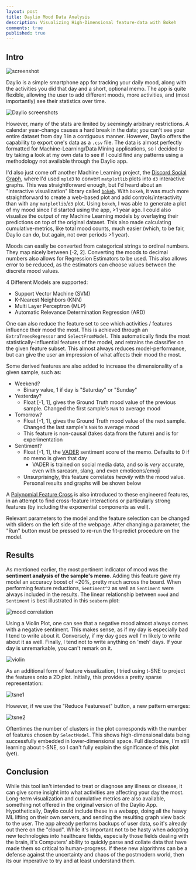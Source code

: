 ```yaml
---
layout: post
title: Daylio Mood Data Analysis
description: Visualizing High-Dimensional feature-data with Bokeh
comments: true
published: true
---
```


## Intro

![screenshot](../images/daylio/bokeh_screenshot.png)

Daylio is a simple smartphone app for tracking your daily mood, along with the activities you did that day and a short, optional memo. The app is quite flexible, allowing the user to add different moods, more activities, and (most importantly) see their statistics over time. 

![Daylio screenshots](../images/daylio/daylio_screenshots.png)

However, many of the stats are limited by seemingly arbitrary restrictions. A calendar year-change causes a hard break in the data; you can't see your entire dataset from day 1 in a contiguous manner. However, Daylio offers the capability to export one's data as a `.csv` file. The data is almost perfectly formatted for Machine-Learning/Data Mining applications, so I decided to try taking a look at my own data to see if I could find any patterns using a methodology not available through the Daylio app.

I'd also just come off another Machine Learning project, the [Discord Social Graph](https://github.com/samclane/SocialGraphWebapp), where I'd used `mpld3` to convert `matplotlib` plots into `d3` interactive graphs. This was straightforward enough, but I'd heard about an "interactive visualization" library called [`bokeh`](https://bokeh.pydata.org/en/latest/). With `bokeh`, it was much more straightforward to create a web-based plot and add controls/interactivity than with any `matplotlib`/`d3` plot. Using `bokeh`, I was able to generate a plot of my mood since I'd started using the app, >1 year ago. I could also visualize the output of my Machine Learning models by overlaying their predictions on top of the original dataset. This also made calculating cumulative-metrics, like total mood counts, much easier (which, to be fair, Daylio can do, but again, not over periods >1 year).

Moods can easily be converted from categorical strings to ordinal numbers. They map nicely between [-2, 2]. Converting the moods to decimal numbers also allows for Regression Estimators to be used. This also allows error to be reduced, as the estimators can choose values between the discrete mood values. 

4 Different Models are supported:

* Support Vector Machine (SVM)
* K-Nearest Neighbors (KNN)
* Multi Layer Perceptron (MLP)
* Automatic Relevance Determination Regression (ARD)

One can also reduce the feature set to see which activities / features influence their mood the most. This is achieved through an `ExtraTreesRegressor` and `SelectFromModel`. This automatically finds the most statistically-influential features of the model, and retrains the classifier on the given feature subset. This almost always reduces model-performance, but can give the user an impression of what affects their mood the most. 

Some derived features are also added to increase the dimensionality of a given sample, such as: 

* Weekend?
  * Binary value, 1 if day is "Saturday" or "Sunday"
* Yesterday?
  * Float [-1, 1], gives the Ground Truth mood value of the previous sample. Changed the first sample's `NaN` to average mood
* Tomorrow?
  * Float [-1, 1], gives the Ground Truth mood value of the next sample. Changed the last sample's `NaN` to average mood
  * This feature is non-causal (takes data from the future) and is for experimentation
* Sentiment?
  * Float [-1, 1], the [VADER](http://www.nltk.org/howto/sentiment.html) sentiment score of the memo. Defaults to 0 if no memo is given that day
    * VADER is trained on social media data, and so is _very_ accurate, even with sarcasm, slang, and even emoticons/emoji
  * Unsurprisingly, this feature correlates _heavily_ with the mood value. Personal results and graphs will be shown below
  
A [Polynomial Feature Cross](https://scikit-learn.org/stable/modules/generated/sklearn.preprocessing.PolynomialFeatures.html) is also introduced to these engineered features, in an attempt to find cross-feature interactions or particularly strong features (by including the exponential components as well). 

Relevant parameters to the model and the feature selection can be changed with sliders on the left side of the webpage. After changing a parameter, the "Run" button must be pressed to re-run the fit-predict procedure on the model. 

## Results

As mentioned earlier, the most pertinent indicator of mood was the **sentiment analysis of the sample's memo**. Adding this feature gave my model an accuracy boost of ~20%, pretty much across the board. When performing feature reductions, `Sentiment^2` as well as `Sentiment` were always included in the results. The linear relationship between `mood` and `Sentiment` is best illustrated in this `seaborn` plot:

![mood correlation](../images/daylio/mood_jointgrid_correlation_sns.png)

Using a Violin Plot, one can see that a negative mood almost always comes with a negative sentiment. This makes sense, as if my day is especially bad I tend to write about it. Conversely, if my day goes well I'm likely to write about it as well. Finally, I tend not to write anything on 'meh' days. If your day is unremarkable, you can't remark on it. 

![violin](../images/daylio/mood_violinplot_sns.png)

As an additional form of feature visualization, I tried using t-SNE to project the features onto a 2D plot. Initially, this provides a pretty sparse representation:

![tsne1](../images/daylio/mood_tsne_1.png)

However, if we use the "Reduce Featureset" button, a new pattern emerges:

![tsne2](../images/daylio/mood_tsne_2.png)

Oftentimes the number of clusters in the plot corresponds with the number of features chosen by `SelectModel`. This shows high-dimensional data being successfully embedded in lower-dimensional space. Full disclosure, I'm still learning about t-SNE, so I can't fully explain the significance of this plot (yet). 


## Conclusion

While this tool isn't intended to treat or diagnose any illness or disease, it can give some insight into what activities are affecting your day the most. Long-term visualization and cumulative metrics are also available, something not offered in the original version of the Daylio App. Hypothetically, Daylio could include these in a webapp, doing all the heavy ML lifting on their own servers, and sending the resulting graph view back to the user. The app already performs backups of user data, so it's already out there on the "cloud". While it's important not to be hasty when adopting new technologies into healthcare fields, especially those fields dealing with the brain, it's Computers' ability to quickly parse and collate data that have made them so critical to human-progress. If these new algorithms can be a defense against the uncertainty and chaos of the postmodern world, then its our imperative to try and at least understand them. 